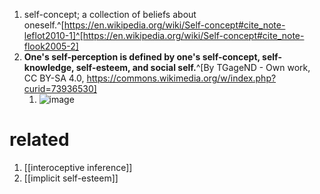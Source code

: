 1. self-concept; a collection of beliefs about oneself.^[https://en.wikipedia.org/wiki/Self-concept#cite_note-leflot2010-1]^[https://en.wikipedia.org/wiki/Self-concept#cite_note-flook2005-2]
2. **One's self-perception is defined by one's self-concept, self-knowledge, self-esteem, and social self.**^[By TGageND - Own work, CC BY-SA 4.0, https://commons.wikimedia.org/w/index.php?curid=73936530]
	1. ![image](https://upload.wikimedia.org/wikipedia/commons/thumb/0/06/The_constituent_on_one%27s_self.png/480px-The_constituent_on_one%27s_self.png)

# related
1. [[interoceptive inference]]
2. [[implicit self-esteem]]